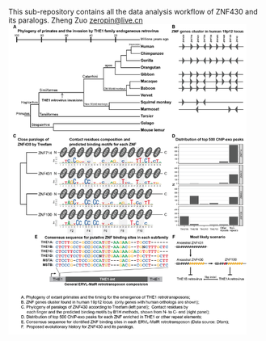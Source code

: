 This sub-repository contains all the data analysis workflow of ZNF430 and its paralogs.
Zheng Zuo
zeropin@live.cn
<img src="Like Silences like figure.png" style="zoom:60%;" />
